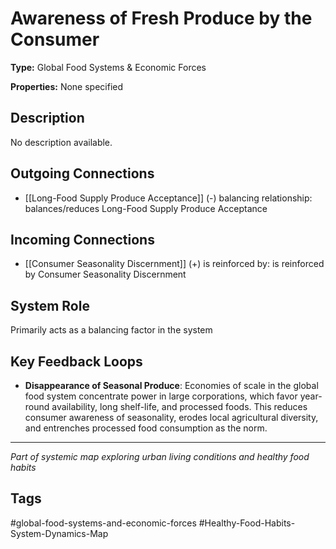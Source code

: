 # Awareness of Fresh Produce by the Consumer

**Type:** Global Food Systems & Economic Forces

**Properties:** None specified

## Description
No description available.

## Outgoing Connections
- [[Long-Food Supply Produce Acceptance]] (-) balancing relationship: balances/reduces Long-Food Supply Produce Acceptance

## Incoming Connections
- [[Consumer Seasonality Discernment]] (+) is reinforced by: is reinforced by Consumer Seasonality Discernment

## System Role
Primarily acts as a balancing factor in the system

## Key Feedback Loops
- **Disappearance of Seasonal Produce**: Economies of scale in the global food system concentrate power in large corporations, which favor year-round availability, long shelf-life, and processed foods. This reduces consumer awareness of seasonality, erodes local agricultural diversity, and entrenches processed food consumption as the norm.

---
*Part of systemic map exploring urban living conditions and healthy food habits*

## Tags
#global-food-systems-and-economic-forces #Healthy-Food-Habits-System-Dynamics-Map
